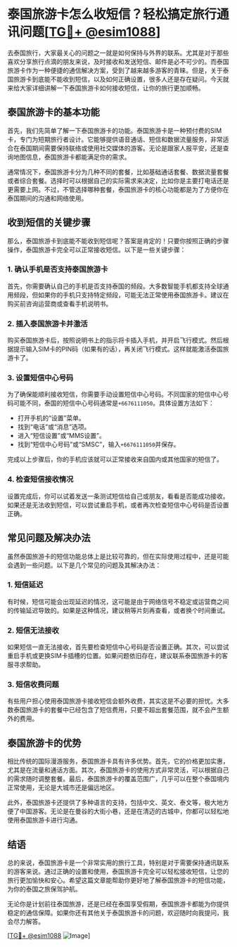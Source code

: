 # 泰国旅游卡怎么收短信？轻松搞定旅行通讯问题[[TG💪+ @esim1088](https://t.me/s/esim1088)]

去泰国旅行，大家最关心的问题之一就是如何保持与外界的联系。尤其是对于那些喜欢分享旅行点滴的朋友来说，及时接收和发送短信、邮件是必不可少的。而泰国旅游卡作为一种便捷的通信解决方案，受到了越来越多游客的青睐。但是，关于泰国旅游卡到底能不能收到短信，以及如何正确设置，很多人还是存在疑问。今天就来给大家详细讲解一下泰国旅游卡如何接收短信，让你的旅行更加顺畅。

## 泰国旅游卡的基本功能

首先，我们先简单了解一下泰国旅游卡的功能。泰国旅游卡是一种预付费的SIM卡，专门为短期旅行者设计。它能够提供语音通话、短信和数据流量服务，非常适合在泰国期间需要保持联络或使用社交媒体的游客。无论是跟家人报平安，还是查询地图信息，泰国旅游卡都能满足你的需求。

通常情况下，泰国旅游卡分为几种不同的套餐，比如基础通话套餐、数据流量套餐或者综合套餐。选择时可以根据自己的实际需求来决定，比如你是主要打电话还是更需要上网。不过，不管选择哪种套餐，泰国旅游卡的核心功能都是为了方便你在泰国期间的沟通和网络使用。

## 收到短信的关键步骤

那么，泰国旅游卡到底能不能收到短信呢？答案是肯定的！只要你按照正确的步骤操作，泰国旅游卡完全可以正常接收短信。以下是一些关键步骤：

### 1. 确认手机是否支持泰国旅游卡

首先，你需要确认自己的手机是否支持泰国的频段。大多数智能手机都支持全球通用频段，但如果你的手机只支持特定频段，可能无法正常使用泰国旅游卡。建议在购买前咨询运营商或查看手机说明书。

### 2. 插入泰国旅游卡并激活

购买泰国旅游卡后，按照说明书上的指示将卡插入手机，并开启飞行模式。然后根据提示输入SIM卡的PIN码（如果有的话），再关闭飞行模式。这样就能激活泰国旅游卡了。

### 3. 设置短信中心号码

为了确保能顺利接收短信，你需要手动设置短信中心号码。不同国家的短信中心号码可能不同，泰国的短信中心号码通常是`+6676111050`。具体设置方法如下：

- 打开手机的“设置”菜单。
- 找到“电话”或“消息”选项。
- 进入“短信设置”或“MMS设置”。
- 找到“短信中心号码”或“SMSC”，输入`+6676111050`并保存。

完成以上步骤后，你的手机应该就可以正常接收来自国内或其他国家的短信了。

### 4. 检查短信接收情况

设置完成后，你可以试着发送一条测试短信给自己或朋友，看看是否能成功接收。如果还是无法收到短信，可以尝试重启手机，或者再次检查短信中心号码是否设置正确。

## 常见问题及解决办法

虽然泰国旅游卡的短信功能总体上是比较可靠的，但在实际使用过程中，还是可能会遇到一些问题。以下是几个常见的问题及其解决办法：

### 1. 短信延迟

有时候，短信可能会出现延迟的情况，这可能是由于网络信号不稳定或运营商之间的传输延迟导致的。如果是这种情况，建议稍等片刻再查看，或者换个时间重试。

### 2. 短信无法接收

如果短信一直无法接收，首先要检查短信中心号码是否设置正确。其次，可以尝试重启手机或更换SIM卡插槽的位置。如果问题依旧存在，建议联系泰国旅游卡的客服寻求帮助。

### 3. 短信收费问题

有些用户担心使用泰国旅游卡接收短信会额外收费，其实这是不必要的担忧。大多数泰国旅游卡的套餐中已经包含了短信费用，只要不超出套餐范围，就不会产生额外的费用。

## 泰国旅游卡的优势

相比传统的国际漫游服务，泰国旅游卡具有许多优势。首先，它的价格更加实惠，尤其是在流量和通话方面。其次，泰国旅游卡的使用方式非常灵活，可以根据自己的需求随时调整套餐。最后，泰国旅游卡的覆盖范围广，几乎可以在整个泰国境内正常使用，无论是大城市还是偏远地区。

此外，泰国旅游卡还提供了多种语言的支持，包括中文、英文、泰文等，极大地方便了中国游客。无论是在曼谷的大街小巷，还是在清迈的古城中，你都可以轻松地使用泰国旅游卡进行沟通。

## 结语

总的来说，泰国旅游卡是一个非常实用的旅行工具，特别是对于需要保持通讯联系的游客来说。通过正确的设置和使用，泰国旅游卡完全可以轻松接收短信，让您的旅行更加愉快和安心。希望这篇文章能帮助你更好地了解泰国旅游卡的短信功能，为你的泰国之旅保驾护航。

无论你是计划前往泰国旅游，还是已经在泰国享受假期，泰国旅游卡都能为你提供稳定的通信保障。如果你还有其他关于泰国旅游卡的问题，欢迎随时向我提问，我会尽力解答。

[[TG💪+ @esim1088](https://t.me/s/esim1088) ![Image](https://i.postimg.cc/4NQfJmqS/Snipaste-2025-05-13-00-14-12.png)]